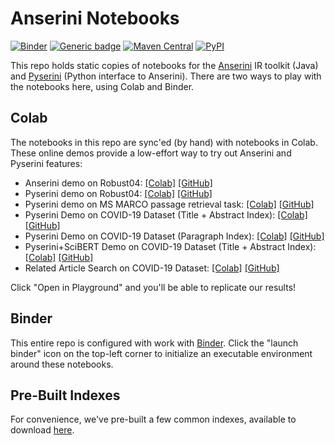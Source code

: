 # Anserini Notebooks

[![Binder](https://mybinder.org/badge_logo.svg)](https://mybinder.org/v2/gh/castorini/anserini-notebooks/master)
[![Generic badge](https://img.shields.io/badge/Lucene-v8.3.0-brightgreen.svg)](https://archive.apache.org/dist/lucene/java/8.3.0/)
[![Maven Central](https://img.shields.io/maven-central/v/io.anserini/anserini?color=brightgreen)](https://search.maven.org/search?q=a:anserini)
[![PyPI](https://img.shields.io/pypi/v/pyserini?color=brightgreen)](https://pypi.org/project/pyserini/)

This repo holds static copies of notebooks for the [Anserini](https://github.com/castorini/anserini) IR toolkit (Java) and [Pyserini](https://github.com/castorini/pyserini) (Python interface to Anserini).
There are two ways to play with the notebooks here, using Colab and Binder.

## Colab

The notebooks in this repo are sync'ed (by hand) with notebooks in Colab.
These online demos provide a low-effort way to try out Anserini and Pyserini features:

+ Anserini demo on Robust04: [[Colab]](https://colab.research.google.com/github/castorini/anserini-notebooks/blob/master/anserini_robust04_demo.ipynb) [[GitHub]](anserini_robust04_demo.ipynb)
+ Pyserini demo on Robust04: [[Colab]](https://colab.research.google.com/github/castorini/anserini-notebooks/blob/master/pyserini_robust04_demo.ipynb) [[GitHub]](pyserini_robust04_demo.ipynb)
+ Pyserini demo on MS MARCO passage retrieval task: [[Colab]](https://colab.research.google.com/github/castorini/anserini-notebooks/blob/master/pyserini_msmarco_passage_demo.ipynb) [[GitHub]](pyserini_msmarco_passage_demo.ipynb)
+ Pyserini Demo on COVID-19 Dataset (Title + Abstract Index): [[Colab]](https://colab.research.google.com/github/castorini/anserini-notebooks/blob/master/pyserini_covid19_default.ipynb) [[GitHub]](pyserini_covid19_default.ipynb)
+ Pyserini Demo on COVID-19 Dataset (Paragraph Index): [[Colab]](https://colab.research.google.com/github/castorini/anserini-notebooks/blob/master/pyserini_covid19_paragraph.ipynb) [[GitHub]](pyserini_covid19_paragraph.ipynb)
+ Pyserini+SciBERT Demo on COVID-19 Dataset (Title + Abstract Index): [[Colab]](https://colab.research.google.com/github/castorini/anserini-notebooks/blob/master/Pyserini%2BSciBERT_on_COVID_19_Demo.ipynb) [[GitHub]](Pyserini+SciBERT_on_COVID_19_Demo.ipynb)
+ Related Article Search on COVID-19 Dataset: [[Colab]](https://colab.research.google.com/github/castorini/anserini-notebooks/blob/master/covid19_related_article_search.ipynb) [[GitHub]](covid19_related_article_search.ipynb)

Click "Open in Playground" and you'll be able to replicate our results!

## Binder

This entire repo is configured with work with [Binder](https://mybinder.org/).
Click the "launch binder" icon on the top-left corner to initialize an executable environment around these notebooks.

## Pre-Built Indexes

For convenience, we've pre-built a few common indexes, available to download [here](https://git.uwaterloo.ca/jimmylin/anserini-indexes).

